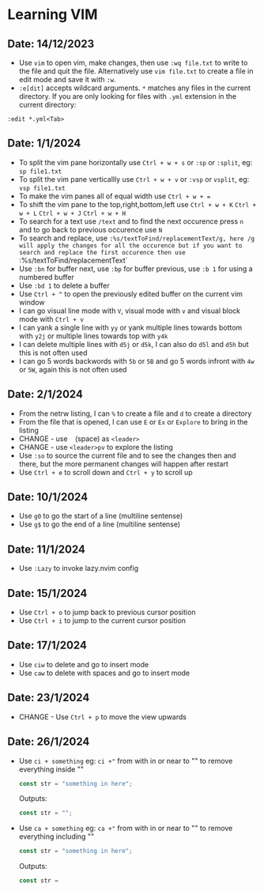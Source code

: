 # Learning VIM

## Date: 14/12/2023

- Use `vim` to open vim, make changes, then use `:wq file.txt` to write to the file and quit the file. Alternatively use `vim file.txt` to create a file in edit mode and save it with `:w`.
- `:e[dit]` accepts wildcard arguments. `*` matches any files in the current directory. If you are only looking for files with `.yml` extension in the current directory:

```
:edit *.yml<Tab>
```

## Date: 1/1/2024

- To split the vim pane horizontally use `Ctrl + w + s` or `:sp` or `:split`, eg: `sp file1.txt`
- To split the vim pane verticallly use `Ctrl + w + v` or `:vsp` or `vsplit`, eg: `vsp file1.txt`
- To make the vim panes all of equal width use `Ctrl + w + =`
- To shift the vim pane to the top,right,bottom,left use `Ctrl + w + K` `Ctrl + w + L` `Ctrl + w + J` `Ctrl + w + H`
- To search for a text use `/text` and to find the next occurence press `n` and to go back to previous occurence use `N`
- To search and replace, use `:%s/textToFind/replacementText/g, here /g will apply the changes for all the occurence but if you want to search and replace the first occurence then use `:%s/textToFind/replacementText`
- Use `:bn` for buffer next, use `:bp` for buffer previous, use `:b 1` for using a numbered buffer
- Use `:bd 1` to delete a buffer
- Use `Ctrl + ^` to open the previously edited buffer on the current vim window
- I can go visual line mode with `V`, visual mode with `v` and visual block mode with `Ctrl + v`
- I can yank a single line with `yy` or yank multiple lines towards bottom with `y2j` or multiple lines towards top with `y4k`
- I can delete multiple lines with `d5j` or `d5k`, I can also do `d5l` and `d5h` but this is not often used
- I can go 5 words backwords with `5b` or `5B` and go 5 words infront with `4w` or `5W`, again this is not often used

## Date: 2/1/2024

- From the netrw listing, I can `%` to create a file and `d` to create a directory
- From the file that is opened, I can use `E` or `Ex` or `Explore` to bring in the listing
- CHANGE - use ` ` (space) as `<leader>`
- CHANGE - use `<leader>pv` to explore the listing
- Use `:so` to source the current file and to see the changes then and there, but the more permanent changes will happen after restart
- Use `Ctrl + e` to scroll down and `Ctrl + y` to scroll up

## Date: 10/1/2024

- Use `g0` to go the start of a line (multiline sentense)
- Use `g$` to go the end of a line (multiline sentense)

## Date: 11/1/2024

- Use `:Lazy` to invoke lazy.nvim config

## Date: 15/1/2024

- Use `Ctrl + o` to jump back to previous cursor position
- Use `Ctrl + i` to jump to the current cursor position

## Date: 17/1/2024

- Use `ciw` to delete and go to insert mode
- Use `caw` to delete with spaces and go to insert mode

## Date: 23/1/2024

- CHANGE - Use `Ctrl + p` to move the view upwards

## Date: 26/1/2024

- Use `ci + something` eg: `ci +"` from with in or near to "" to remove everything inside ""
  ```js
  const str = "something in here";
  ```
  Outputs:
  ```js
  const str = "";
  ```
- Use `ca + something` eg: `ca +"` from with in or near to "" to remove everything including ""
  ```js
  const str = "something in here";
  ```
  Outputs:
  ```js
  const str =
  ```
